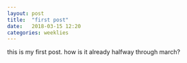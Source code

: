 ```yaml
---
layout: post
title:  "first post"
date:   2018-03-15 12:20
categories: weeklies
---
```

<!-- {% highlight ruby %}
def print_hi(name)
  puts "Hi, #{name}"
end
print_hi('Tom')
#=> prints 'Hi, Tom' to STDOUT.
{% endhighlight %} -->

this is my first post. how is it already halfway through march? 


